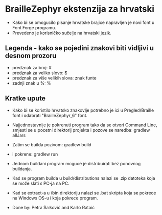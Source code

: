 # BrailleZephyr ekstenzija za hrvatski

- Kako bi se omogucilo pisanje hrvatske brajice napravljen je novi font u Font Forge programu.
- Prevedeno je korisničko sučelje na hrvatski jezik.

## Legenda - kako se pojedini znakovi biti vidljivi u desnom prozoru
- predznak za broj: #
- predznak za veliko slovo: $
- predznak za više velikih slova: znak funte
- zadnji znak u %: %

## Kratke upute
- Kako bi se koristilo hrvatsko znakovlje potrebno je ici u Pregled/Braille font i odabrati "BrailleZephyr_6" font.
- Najjednostavnije je pokrenuti program tako da se otvori Command Line, smjesti se u pocetni direktorij projekta i pozove se naredba:
gradlew allJars
- Zatim se builda pozivom:
gradlew build
- i pokrene:
gradlew run

- Jednom buildani program moguce je distribuirati bez ponovnog buildanja.
- Kad se program builda u build/distributions nalazi se .zip datoteka koja se može slati s PC-ja na PC.
- Kad se extract-a u /bin direktoriju nalazi se .bat skripta koja se pokrece na Windows OS-u i koja pokrece program.

- Done by: Petra Šalković and Karlo Rataić
